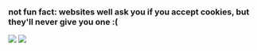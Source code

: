 ### not fun fact: websites well ask you if you accept cookies, but they'll never give you one :(
![](https://github-readme-stats.vercel.app/api?username=MaymoonaAlBoloshi&count_private=true&show_icons=true)
![](https://github-readme-stats.vercel.app/api/top-langs/?username=MaymoonaAlBoloshi&layout=compact)
<!--START_SECTION:waka-->
<!--END_SECTION:waka-->
<!--
**MaymoonaAlBoloshi/MaymoonaAlBoloshi** is a ✨ _special_ ✨ repository because its `README.md` (this file) appears on your GitHub profile.

Here are some ideas to get you started:
- 🔭 I’m currently working on ...
- 🌱 I’m currently learning ...
- 👯 I’m looking to collaborate on ...
- 🤔 I’m looking for help with ...
- 💬 Ask me about ...
- 📫 How to reach me: ...
- 😄 Pronouns: ...
- ⚡ Fun fact: ...
-->
